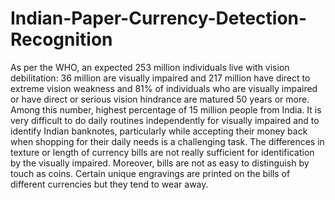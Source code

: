 # Indian-Paper-Currency-Detection-Recognition
As per the WHO, an expected 253 million individuals live with vision debilitation: 36 million are visually impaired and 217 million have direct to extreme vision weakness and 81% of individuals who are visually impaired or have direct or serious vision hindrance are matured 50 years or more. Among this number, highest percentage of 15 million people from India. It is very difficult to do daily routines independently for visually impaired and to identify Indian banknotes, particularly while accepting their money back when shopping for their daily needs is a challenging task. The differences in texture or length of currency bills are not really sufficient for identification by the visually impaired. Moreover, bills are not as easy to distinguish by touch as coins. Certain unique engravings are printed on the bills of different currencies but they tend to wear away.
